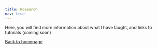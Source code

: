 ```yaml
---
title: Research
nav: true
---
```


Here, you will find more information about what I have taught, and links to tutorials (coming soon)

[Back to homepage](https://felixdtrudel.github.io)

